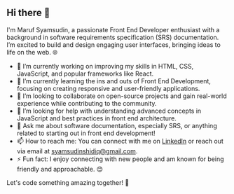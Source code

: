 ## Hi there 👋

I'm Maruf Syamsudin, a passionate Front End Developer enthusiast with a background in software requirements specification (SRS) documentation. I’m excited to build and design engaging user interfaces, bringing ideas to life on the web. 🌐

- 🔭 I’m currently working on improving my skills in HTML, CSS, JavaScript, and popular frameworks like React.
- 🌱 I’m currently learning the ins and outs of Front End Development, focusing on creating responsive and user-friendly applications.
- 👯 I’m looking to collaborate on open-source projects and gain real-world experience while contributing to the community.
- 🤔 I’m looking for help with understanding advanced concepts in JavaScript and best practices in front end architecture.
- 💬 Ask me about software documentation, especially SRS, or anything related to starting out in front end development!
- 📫 How to reach me: You can connect with me on [LinkedIn](https://www.linkedin.com/in/ma-ruf-syamsudin-857120298/) or reach out via email at syamsudinshidiq@gmail.com.
- ⚡ Fun fact: I enjoy connecting with new people and am known for being friendly and approachable. 😊

Let's code something amazing together! 🚀
